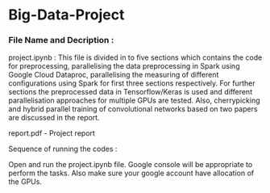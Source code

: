 # Big-Data-Project
### File Name and Decription :

project.ipynb : This file is divided in to five sections which contains the code for preprocessing, parallelising the data preprocessing in Spark using Google Cloud Dataproc, parallelising the measuring of different configurations using Spark for first three sections respectively. For further sections the preprocessed data in Tensorflow/Keras is used and different parallelisation approaches for multiple GPUs are tested. Also, cherrypicking and hybrid parallel training of convolutional networks based on two papers are discussed in the report.

report.pdf - Project report


Sequence of running the codes :

Open and run the project.ipynb file. Google console will be appropriate to perform the tasks. Also make sure your google account have allocation of the GPUs.
